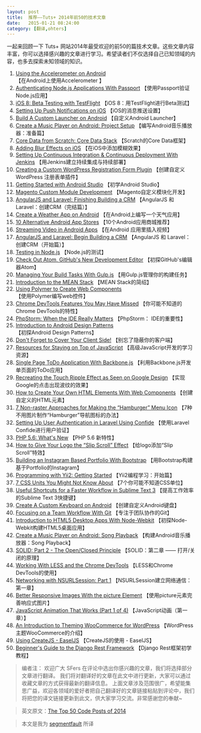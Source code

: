 ```yaml
---
layout: post
title:  推荐——Tuts+ 2014年前50的技术文章
date:   2015-01-21 08:24:00
category: [翻译,ohters]
---
```


一起来回顾一下 Tuts+ 网站2014年最受欢迎的前50的篇技术文章。这些文章内容丰富，你可以选择感兴趣的文章进行学习。希望读者们不仅选择自己已知领域的内容，也多去探索未知领域的知识。


<!--more-->

1.  [Using the Accelerometer on Android](https://tutorials.tutsplus.com/tutorials/using-the-accelerometer-on-android--mobile-22125) 【在Android上使用Accelerometer 】
2.  [Authenticating Node.js Applications With Passport](https://tutorials.tutsplus.com/tutorials/authenticating-nodejs-applications-with-passport--cms-21619) 【使用Passport验证Node.js应用】
3.  [iOS 8: Beta Testing with TestFlight](https://tutorials.tutsplus.com/tutorials/ios-8-beta-testing-with-testflight--cms-22224) 【iOS 8：用TestFlight进行Beta测试】
4.  [Setting Up Push Notifications on iOS](https://tutorials.tutsplus.com/tutorials/setting-up-push-notifications-on-ios--cms-21925) 【iOS的消息推送设置】
5.  [Build A Custom Launcher on Android](https://tutorials.tutsplus.com/tutorials/build-a-custom-launcher-on-android--cms-21358) 【自定义Android Launcher】
6.  [Create a Music Player on Android: Project Setup](https://tutorials.tutsplus.com/tutorials/create-a-music-player-on-android-project-setup--mobile-22764) 【编写Android音乐播放器：准备篇】
7.  [Core Data from Scratch: Core Data Stack](https://tutorials.tutsplus.com/tutorials/core-data-from-scratch-core-data-stack--cms-20926) 【Scratch的Core Data框架】
8.  [Adding Blur Effects on iOS](https://tutorials.tutsplus.com/tutorials/adding-blur-effects-on-ios--cms-21488) 【在iOS中添加模糊效果】
9.  [Setting Up Continuous Integration &amp; Continuous Deployment With Jenkins](https://tutorials.tutsplus.com/tutorials/setting-up-continuous-integration-continuous-deployment-with-jenkins--cms-21511) 【用Jenkins建立持续集成与持续部署】
10.  [Creating a Custom WordPress Registration Form Plugin](https://tutorials.tutsplus.com/tutorials/creating-a-custom-wordpress-registration-form-plugin--cms-20968) 【创建自定义 WordPress 注册表单插件】
11.  [Getting Started with Android Studio](https://tutorials.tutsplus.com/tutorials/getting-started-with-android-studio--mobile-22958) 【初学Android Studio】
12.  [Magento Custom Module Development](https://tutorials.tutsplus.com/tutorials/magento-custom-module-development--cms-20643) 【Magento自定义模块化开发】
13.  [AngularJS and Laravel: Finishing Building a CRM](https://tutorials.tutsplus.com/tutorials/angularjs-and-laravel-finishing-building-a-crm--cms-22234) 【AngularJS 和 Laravel：创建CRM（完结篇）】
14.  [Create a Weather App on Android](https://tutorials.tutsplus.com/tutorials/create-a-weather-app-on-android--cms-21587) 【在Android上编写一个天气应用】
15.  [10 Alternative Android App Stores](https://tutorials.tutsplus.com/articles/10-alternative-android-app-stores--cms-20999) 【10个Android应用商城推荐】
16.  [Streaming Video in Android Apps](https://tutorials.tutsplus.com/tutorials/streaming-video-in-android-apps--cms-19888) 【在Android 应用里插入视频】
17.  [AngularJS and Laravel: Begin Building a CRM](https://tutorials.tutsplus.com/tutorials/angularjs-and-laravel-begin-building-a-crm--net-36444) 【AngularJS 和 Laravel：创建CRM（开始篇）】
18.  [Testing in Node.js](https://tutorials.tutsplus.com/tutorials/testing-in-nodejs--net-35018) 【Node.js的测试】
19.  [Check Out Atom, GitHub's New Development Editor](https://tutorials.tutsplus.com/tutorials/check-out-atom-githubs-new-development-editor--net-37030) 【初探GitHub's编辑器Atom】
20.  [Managing Your Build Tasks With Gulp.js](https://tutorials.tutsplus.com/tutorials/managing-your-build-tasks-with-gulpjs--net-36910) 【用Gulp.js管理你的构建任务】
21.  [Introduction to the MEAN Stack](https://tutorials.tutsplus.com/tutorials/introduction-to-the-mean-stack--cms-19918) 【MEAN Stack的简绍】
22.  [Using Polymer to Create Web Components](https://tutorials.tutsplus.com/tutorials/using-polymer-to-create-web-components--cms-20475) 【使用Polymer编写web控件】
23.  [Chrome DevTools Features You May Have Missed](https://tutorials.tutsplus.com/tutorials/chrome-devtools-features-you-may-have-missed--cms-20850) 【你可能不知道的Chrome DevTools的特性】
24.  [PhpStorm: When the IDE Really Matters](https://tutorials.tutsplus.com/tutorials/phpstorm-when-the-ide-really-matters--cms-20787) 【PhpStorm： IDE的重要性】
25.  [Introduction to Android Design Patterns](https://tutorials.tutsplus.com/articles/introduction-to-android-design-patterns--cms-20808) 【初探Android Design Patterns】
26.  [Don't Forget to Cover Your Client Side!](https://tutorials.tutsplus.com/tutorials/dont-forget-to-cover-your-client-side--cms-21021) 【别忘了隐蔽你的客户端】
27.  [Resources for Staying on Top of JavaScript](https://tutorials.tutsplus.com/articles/resources-for-staying-on-top-of-javascript--cms-21369) 【高级JavaScript开发的学习资源】
28.  [Single Page ToDo Application With Backbone.js](https://tutorials.tutsplus.com/tutorials/single-page-todo-application-with-backbonejs--cms-21417) 【利用Backbone.js开发单页面的ToDo应用】
29.  [Recreating the Touch Ripple Effect as Seen on Google Design](https://tutorials.tutsplus.com/tutorials/recreating-the-touch-ripple-effect-as-seen-on-google-design--cms-21655) 【实现Google的点击出现波纹的效果】
30.  [How to Create Your Own HTML Elements With Web Components](https://tutorials.tutsplus.com/articles/how-to-create-your-own-html-elements-with-web-components--cms-21524) 【创建自定义的HTML元素】
31.  [7 Non-raster Approaches for Making the “Hamburger” Menu Icon](https://tutorials.tutsplus.com/tutorials/7-non-raster-approaches-for-making-the-hamburger-menu-icon--cms-21686) 【7种不用图片制作“Hamburger”导航图标的办法】
32.  [Setting Up User Authentication in Laravel Using Confide](https://tutorials.tutsplus.com/tutorials/setting-up-user-authentication-in-laravel-using-confide--cms-21866) 【使用Laravel Confide进行用户验证】
33.  [PHP 5.6: What's New](https://tutorials.tutsplus.com/articles/php-56-whats-new--cms-22101) 【PHP 5.6 新特性】
34.  [How to Give Your Logo the “Slip Scroll” Effect](https://tutorials.tutsplus.com/tutorials/how-to-give-your-logo-the-slip-scroll-effect--cms-22274) 【给logo添加“Slip Scroll”特效】
35.  [Building an Instagram Based Portfolio With Bootstrap](https://tutorials.tutsplus.com/tutorials/building-an-instagram-based-portfolio-with-bootstrap--cms-22243) 【用Bootstrap构建基于Portfolio的Instagram】
36.  [Programming with Yii2: Getting Started](https://tutorials.tutsplus.com/tutorials/programming-with-yii2-getting-started--cms-22440) 【Yii2编程学习：开始篇】
37.  [7 CSS Units You Might Not Know About](https://tutorials.tutsplus.com/articles/7-css-units-you-might-not-know-about--cms-22573) 【7个你可能不知道CSS单位】
38.  [Useful Shortcuts for a Faster Workflow in Sublime Text 3](https://tutorials.tutsplus.com/tutorials/useful-shortcuts-for-a-faster-workflow-in-sublime-text-3--cms-22185) 【提高工作效率的Sublime Text 3快捷键】
39.  [Create A Custom Keyboard on Android](https://tutorials.tutsplus.com/tutorials/create-a-custom-keyboard-on-android--cms-22615) 【创建自定义Android键盘】
40.  [Focusing on a Team Workflow With Git](https://tutorials.tutsplus.com/tutorials/focusing-on-a-team-workflow-with-git--cms-22514) 【专注于团队协作的Git】
41.  [Introduction to HTML5 Desktop Apps With Node-Webkit](https://tutorials.tutsplus.com/tutorials/introduction-to-html5-desktop-apps-with-node-webkit--net-36296) 【初探Node-Webkit构建HTML5桌面应用】
42.  [Create a Music Player on Android: Song Playback](https://tutorials.tutsplus.com/tutorials/create-a-music-player-on-android-song-playback--mobile-22778) 【构建Android音乐播放器：Song Playback】
43.  [SOLID: Part 2 - The Open/Closed Principle](https://tutorials.tutsplus.com/tutorials/solid-part-2-the-openclosed-principle--net-36600) 【SOLID：第二章 —— 打开/关闭的原理】
44.  [Working With LESS and the Chrome DevTools](https://tutorials.tutsplus.com/tutorials/working-with-less-and-the-chrome-devtools--net-36636) 【LESS和Chrome DevTools的使用】
45.  [Networking with NSURLSession: Part 1](https://tutorials.tutsplus.com/tutorials/networking-with-nsurlsession-part-1--mobile-21394) 【NSURLSession建立网络通信：第一章】
46.  [Better Responsive Images With the picture Element](https://tutorials.tutsplus.com/tutorials/better-responsive-images-with-the-picture-element--net-36583) 【使用picture元素完善响应式图片】
47.  [JavaScript Animation That Works (Part 1 of 4)](https://tutorials.tutsplus.com/tutorials/javascript-animation-that-works-part-1-of-4--net-35205) 【JavaScript动画（第一章）】
48.  [An Introduction to Theming WooCommerce for WordPress](https://tutorials.tutsplus.com/articles/an-introduction-to-theming-woocommerce-for-wordpress--wp-31577) 【WordPress主题WooCommerce的介绍】
49.  [Using CreateJS - EaselJS](https://tutorials.tutsplus.com/tutorials/using-createjs-easeljs--net-34840) 【CreateJS的使用 - EaselJS】
50.  [Beginner's Guide to the Django Rest Framework](https://tutorials.tutsplus.com/tutorials/beginners-guide-to-the-django-rest-framework--cms-19786)  【Django Rest框架初学教程】

> 编者注：
欢迎广大 SFers 在评论中选出你感兴趣的文章，我们将选择部分文章进行翻译。
我们将对翻译好的文章在此文中进行更新，大家可以通过收藏文章的方式获得最新的翻译信息。
上面文章涉及范围很广，希望能集思广益，欢迎各领域的爱好者把自己翻译好的文章链接粘贴到评论中，我们将把您的译文链接更新到此文，供大家学习交流。非常感谢您的奉献~

> 英文原文：[The Top 50 Code Posts of 2014][1]

> 本文是我为 [segmentfault](http://segmentfault.com/a/1190000002501824) 所译

  [1]: http://code.tutsplus.com/articles/the-top-50-code-posts-of-2014--cms-22897

